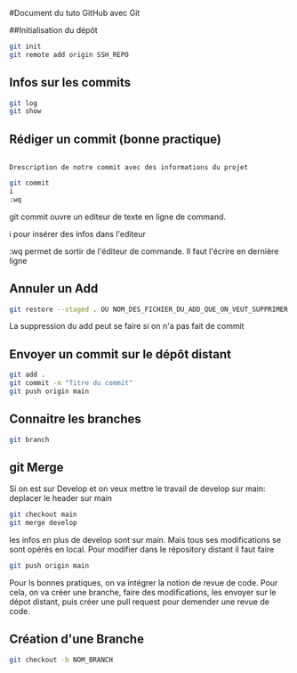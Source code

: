 #Document du tuto GitHub avec Git

##Initialisation du dépôt

```bash
git init
git remote add origin SSH_REPO
```

## Infos sur les commits

```bash
git log
git show
```

## Rédiger un commit (bonne practique)

```Titre du commit

Drescription de notre commit avec des informations du projet
```

```bash
git commit
i
:wq

```

git commit ouvre un editeur de texte en ligne de command.

i pour insérer des infos dans l'editeur

:wq permet de sortir de l'éditeur de commande. Il faut l'écrire en dernière ligne

## Annuler un Add

```bash
git restore --staged . OU NOM_DES_FICHIER_DU_ADD_QUE_ON_VEUT_SUPPRIMER
```

La suppression du add peut se faire si on n'a pas fait de commit

## Envoyer un commit sur le dépôt distant

```bash
git add .
git commit -m "Titre du commit"
git push origin main
```

## Connaitre les branches

```bash
git branch
```

## git Merge

Si on est sur Develop et on veux mettre le travail de develop sur main:
deplacer le header sur main

```bash
git checkout main
git merge develop
```

les infos en plus de develop sont sur main. Mais tous ses modifications se sont opérés en local. Pour modifier dans le répository distant il faut faire

```bash
git push origin main
```

Pour ls bonnes pratiques, on va intégrer la notion de revue de code. Pour cela, on va créer une branche, faire des modifications, les envoyer sur le dépot distant, puis créer une pull request pour demender une revue de code.

## Création d'une Branche

```bash
git checkout -b NOM_BRANCH
```
